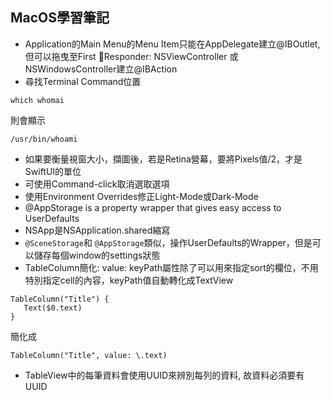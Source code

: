 ## MacOS學習筆記

- Application的Main Menu的Menu Item只能在AppDelegate建立@IBOutlet, 但可以拖曳至First Responder: NSViewController 或 NSWindowsController建立@IBAction
- 尋找Terminal Command位置
```
which whomai
```
則會顯示
```
/usr/bin/whoami
```
- 如果要衡量視窗大小，擷圖後，若是Retina營幕，要將Pixels值/2，才是SwiftUI的單位
- 可使用Command-click取消選取選項
- 使用Environment Overrides修正Light-Mode或Dark-Mode
- @AppStorage is a property wrapper that gives easy access to UserDefaults
- NSApp是NSApplication.shared縮寫
- `@SceneStorage`和 `@AppStorage`類似，操作UserDefaults的Wrapper，但是可以儲存每個window的settings狀態
- TableColumn簡化: value: keyPath屬性除了可以用來指定sort的欄位，不用特別指定cell的內容，keyPath值自動轉化成TextView
```
TableColumn("Title") {
   Text($0.text)
}
```
簡化成
```
TableColumn("Title", value: \.text)
```
- TableView中的每筆資料會使用UUID來辨別每列的資料, 故資料必須要有UUID